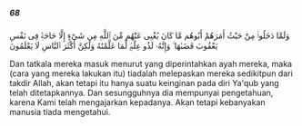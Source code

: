 ##### 68

<span class="ayah">وَلَمَّا دَخَلُوا۟ مِنْ حَيْثُ أَمَرَهُمْ أَبُوهُم مَّا كَانَ يُغْنِى عَنْهُم مِّنَ ٱللَّهِ مِن شَىْءٍ إِلَّا حَاجَةًۭ فِى نَفْسِ يَعْقُوبَ قَضَىٰهَا ۚ وَإِنَّهُۥ لَذُو عِلْمٍۢ لِّمَا عَلَّمْنَٰهُ وَلَٰكِنَّ أَكْثَرَ ٱلنَّاسِ لَا يَعْلَمُونَ</span>

<span class="ayah_translation">Dan tatkala mereka masuk menurut yang diperintahkan ayah mereka, maka (cara yang mereka lakukan itu) tiadalah melepaskan mereka sedikitpun dari takdir Allah, akan tetapi itu hanya suatu keinginan pada diri Ya'qub yang telah ditetapkannya. Dan sesungguhnya dia mempunyai pengetahuan, karena Kami telah mengajarkan kepadanya. Akan tetapi kebanyakan manusia tiada mengetahui.</span>
